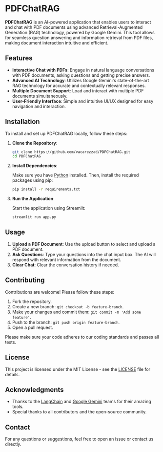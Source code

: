 

# PDFChatRAG

**PDFChatRAG** is an AI-powered application that enables users to interact and chat with PDF documents using advanced Retrieval-Augmented Generation (RAG) technology, powered by Google Gemini. This tool allows for seamless question answering and information retrieval from PDF files, making document interaction intuitive and efficient.

## Features

- **Interactive Chat with PDFs**: Engage in natural language conversations with PDF documents, asking questions and getting precise answers.
- **Advanced AI Technology**: Utilizes Google Gemini's state-of-the-art RAG technology for accurate and contextually relevant responses.
- **Multiple Document Support**: Load and interact with multiple PDF documents simultaneously.
- **User-Friendly Interface**: Simple and intuitive UI/UX designed for easy navigation and interaction.

## Installation

To install and set up PDFChatRAG locally, follow these steps:

1. **Clone the Repository**:

   ```bash
   git clone https://github.com/vacarezzad/PDFChatRAG.git
   cd PDFChatRAG
   ```

2. **Install Dependencies**:

   Make sure you have [Python](https://www.python.org/downloads/) installed. Then, install the required packages using pip:

   ```bash
   pip install -r requirements.txt
   ```

3. **Run the Application**:

   Start the application using Streamlit:

   ```bash
   streamlit run app.py
   ```

## Usage

1. **Upload a PDF Document**: Use the upload button to select and upload a PDF document.
2. **Ask Questions**: Type your questions into the chat input box. The AI will respond with relevant information from the document.
3. **Clear Chat**: Clear the conversation history if needed.

## Contributing

Contributions are welcome! Please follow these steps:

1. Fork the repository.
2. Create a new branch: `git checkout -b feature-branch`.
3. Make your changes and commit them: `git commit -m 'Add some feature'`.
4. Push to the branch: `git push origin feature-branch`.
5. Open a pull request.

Please make sure your code adheres to our coding standards and passes all tests.

## License

This project is licensed under the MIT License - see the [LICENSE](LICENSE) file for details.

## Acknowledgments

- Thanks to the [LangChain](https://langchain.com/) and [Google Gemini](https://ai.google/) teams for their amazing tools.
- Special thanks to all contributors and the open-source community.

## Contact

For any questions or suggestions, feel free to open an issue or contact us directly.

